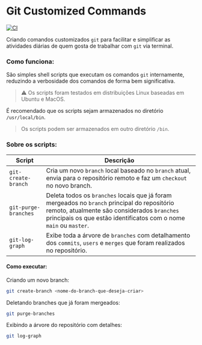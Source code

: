 # Git Customized Commands

[![CI](https://github.com/jonathanmdr/GitCustomizedCommands/actions/workflows/ci.yml/badge.svg?branch=master)](https://github.com/jonathanmdr/GitCustomizedCommands/actions/workflows/ci.yml)

Criando comandos customizados `git` para facilitar e simplificar as atividades diárias de quem gosta de trabalhar com `git` via terminal.

### Como funciona:

São simples shell scripts que executam os comandos `git` internamente, reduzindo a verbosidade dos comandos de forma bem significativa.

> :warning: Os scripts foram testados em distribuições Linux baseadas em Ubuntu e MacOS.

É recomendado que os scripts sejam armazenados no diretório `/usr/local/bin`.
> Os scripts podem ser armazenados em outro diretório `/bin`.

### Sobre os scripts:

Script | Descrição
--|--|
`git-create-branch` | Cria um novo `branch` local baseado no `branch` atual, envia para o repositório remoto e faz um `checkout` no novo branch.
`git-purge-branches` | Deleta todos os `branches` locais que já foram mergeados no `branch` principal do repositório remoto, atualmente são considerados `branches` principais os que estão identificatos com o nome `main` ou `master`.
`git-log-graph` | Exibe toda a árvore de `branches` com detalhamento dos `commits`, `users` e `merges` que foram realizados no repositório.

#### Como executar:

Criando um novo branch:
```sh
git create-branch <nome-do-branch-que-deseja-criar>
```

Deletando branches que já foram mergeados:
```sh
git purge-branches
```

Exibindo a árvore do repositório com detalhes:
```sh
git log-graph
```

